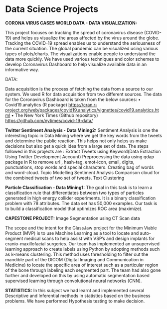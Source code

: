 # Data Science Projects


**CORONA VIRUS CASES WORLD DATA - DATA VISUALIZATION:**

This project focuses on tracking the spread of coronavirus disease (COVID-19) and helps us visualize the areas affected by the virus around the globe. Tracking the COVID-19 spread enables us to understand the seriousness of the current situation. The global pandemic can be visualized using various types of plots/charts. The visualizations enable people to understand the data more quickly. We have used various techniques and color schemes to develop Coronavirus Dashboard to help visualize available data in an informative way.

DATA:

Data acquisition is the process of fetching the data from a source to our system. We used R for data acquisition from two different sources. The data for the Coronavirus Dashboard is taken from the below sources:
•	Covid19.analytics (R package)
https://cran.r-project.org/web/packages/covid19.analytics/vignettes/covid19.analytics.html
•	The New York Times (Github repository)
https://github.com/nytimes/covid-19-data/

**Twitter Sentiment Analysis - Data Mining2:**
Sentiment Analysis is one the interesting topic in Data Mining where we get the key words from the tweets and determine the public reaction. This helps not only helps us make decisions but also get a quick idea from a large set of data.
The steps followed in this projects are :
Extract Tweets using Keyword(Data Extraction Using Twitter Development Account)
Preprocessing the data using qdap package in R to remove url , hash-tag, emot-icon, email, digits, punctuations, stop words and special characters.
Creating bag of words and word-cloud.
Topic Modelling
Sentiment Analysis
Comparison cloud for the combined tweets of two set of tweets.
Text Clustering

**Particle Classification - Data Mining1:**
The goal in this task is to learn a classification rule that differentiates between two types of particles generated in high energy collider experiments. It is a binary classification problem with 78 attributes. The data set has 50,000 examples. Our task is to build a classification model that optimizes ROC area (maximize).

**CAPESTONE PROJECT:**
Image Segmentation using CT Scan data

The scope and the intent for the GlassJaw project for the Minimum Viable Product (MVP) is to use Machine Learning as a tool to locate and auto-segment medical scans to help assist with VSP’s and design implants for cranio-maxillofacial surgeries. Our team has implemented an unsupervised learning approach to create labels using Python by adopting methods such as k-means clustering. This method uses thresholding to filter out the mandible part of the DICOM (Digital Imaging and Communication in Medicine) to locate the specific area of interest such as a particular region of the bone through labeling each segmented part. The team had also gone further and developed on this by using automatic segmentation based supervised learning through convolutional neural networks (CNN).

**STATISTICS:**
In this subject we had learnt and implemented several Descriptive and Inferential methods in statistics based on the business problems. We have performed Hypothesis testing to make decision.
